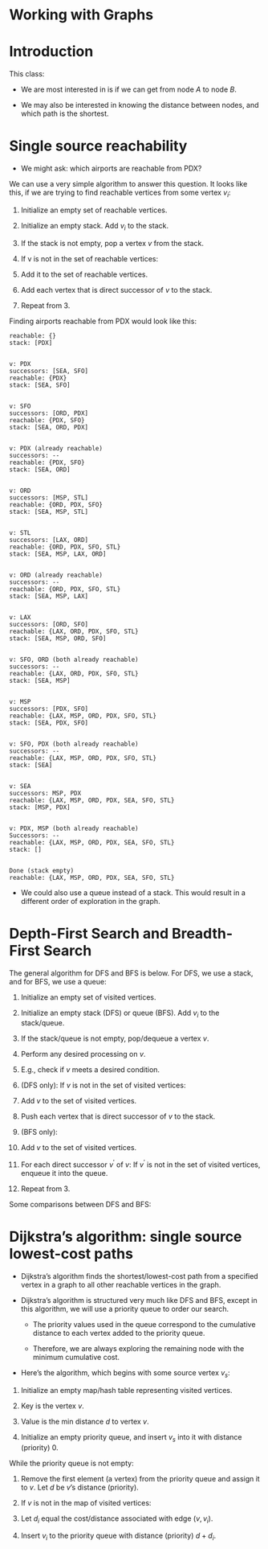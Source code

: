 # Working with Graphs

# Introduction

This class: 

- We are most interested in is if we can get from node $A$ to node $B$.

- We may also be interested in knowing the distance between nodes, and which path is the shortest. 

# Single source reachability

- We might ask: which airports are reachable from PDX?

We can use a very simple algorithm to answer this question. It looks like this, if we are trying to find reachable vertices from some vertex $v_i$: 

1. Initialize an empty set of reachable vertices.

2. Initialize an empty stack. Add $v_i$ to the stack.

3. If the stack is not empty, pop a vertex $v$ from the stack.

4. If v is not in the set of reachable vertices:

  1. Add it to the set of reachable vertices.

  2. Add each vertex that is direct successor of $v$ to the stack.

5. Repeat from 3.

Finding airports reachable from PDX would look like this:

```{}
reachable: {}
stack: [PDX]


v: PDX
successors: [SEA, SFO]
reachable: {PDX}
stack: [SEA, SFO]


v: SFO
successors: [ORD, PDX]
reachable: {PDX, SFO}
stack: [SEA, ORD, PDX]


v: PDX (already reachable)
successors: --
reachable: {PDX, SFO}
stack: [SEA, ORD]


v: ORD
successors: [MSP, STL]
reachable: {ORD, PDX, SFO}
stack: [SEA, MSP, STL]


v: STL
successors: [LAX, ORD]
reachable: {ORD, PDX, SFO, STL}
stack: [SEA, MSP, LAX, ORD]


v: ORD (already reachable)
successors: --
reachable: {ORD, PDX, SFO, STL}
stack: [SEA, MSP, LAX]


v: LAX
successors: [ORD, SFO]
reachable: {LAX, ORD, PDX, SFO, STL}
stack: [SEA, MSP, ORD, SFO]


v: SFO, ORD (both already reachable)
successors: --
reachable: {LAX, ORD, PDX, SFO, STL}
stack: [SEA, MSP]


v: MSP
successors: [PDX, SFO]
reachable: {LAX, MSP, ORD, PDX, SFO, STL}
stack: [SEA, PDX, SFO]


v: SFO, PDX (both already reachable)
successors: --
reachable: {LAX, MSP, ORD, PDX, SFO, STL}
stack: [SEA]


v: SEA
successors: MSP, PDX
reachable: {LAX, MSP, ORD, PDX, SEA, SFO, STL}
stack: [MSP, PDX]


v: PDX, MSP (both already reachable)
Successors: --
reachable: {LAX, MSP, ORD, PDX, SEA, SFO, STL}
stack: []


Done (stack empty)
reachable: {LAX, MSP, ORD, PDX, SEA, SFO, STL}
```

- We could also use a queue instead of a stack. This would result in a different order of exploration in the graph. 

# Depth-First Search and Breadth-First Search


The general algorithm for DFS and BFS is below. For DFS, we use a stack, and for BFS, we use a queue: 

1. Initialize an empty set of visited vertices.

2. Initialize an empty stack (DFS) or queue (BFS). Add $v_i$ to the stack/queue.

3. If the stack/queue is not empty, pop/dequeue a vertex $v$.

4. Perform any desired processing on $v$.

  1. E.g., check if $v$ meets a desired condition.
  
5. (DFS only): If $v$ is not in the set of visited vertices:

  1. Add $v$ to the set of visited vertices.

  2. Push each vertex that is direct successor of $v$ to the stack.

6. (BFS only):

  1. Add $v$ to the set of visited vertices.

  2. For each direct successor $v^{'}$ of $v$: If $v^{'}$ is not in the set of visited vertices, enqueue it into the queue. 

7. Repeat from 3.


Some comparisons between DFS and BFS:



# Dijkstra’s algorithm: single source lowest-cost paths

- Dijkstra’s algorithm finds the shortest/lowest-cost path from a specified vertex in a graph to all other reachable vertices in the graph.

- Dijkstra’s algorithm is structured very much like DFS and BFS, except in this algorithm, we will use a priority queue to order our search.

  - The priority values used in the queue correspond to the cumulative distance to each vertex added to the priority queue. 

  - Therefore, we are always exploring the remaining node with the minimum cumulative cost.

- Here’s the algorithm, which begins with some source vertex $v_s$:

1. Initialize an empty map/hash table representing visited vertices.

  1. Key is the vertex $v$.

  2. Value is the min distance $d$ to vertex $v$.

2. Initialize an empty priority queue, and insert $v_s$ into it with distance (priority) $0$.

While the priority queue is not empty:

1. Remove the first element (a vertex) from the priority queue and assign it to $v$. Let $d$ be $v$’s distance (priority). 

2. If $v$ is not in the map of visited vertices:

  1. Let $d_i$ equal the cost/distance associated with edge $(v, v_i)$.

  2. Insert $v_i$ to the priority queue with distance (priority) $d + d_i$.



